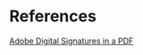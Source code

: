 # References

[Adobe Digital Signatures in a PDF](https://www.adobe.com/devnet-docs/acrobatetk/tools/DigSig/Acrobat_DigitalSignatures_in_PDF.pdf)